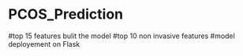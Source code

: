 # PCOS_Prediction
#top 15 features bulit the model
#top 10 non invasive features 
#model deployement on Flask
